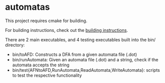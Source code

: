 # automatas

This project requires cmake for building.

For building instructions, check out the [building instructions](building_instructions.txt).


There are 2 main executables, and 4 testing executables built into the bin/ directory:

- bin/toAFD: Constructs a DFA from a given automata file (.dot)
- bin/runAutomata: Given an automata file (.dot) and a string, check if the automata accepts the string
- bin/test{AFNtoAFD,RunAutomata,ReadAutomata,WriteAutomata}: scripts to test the respective functionality
